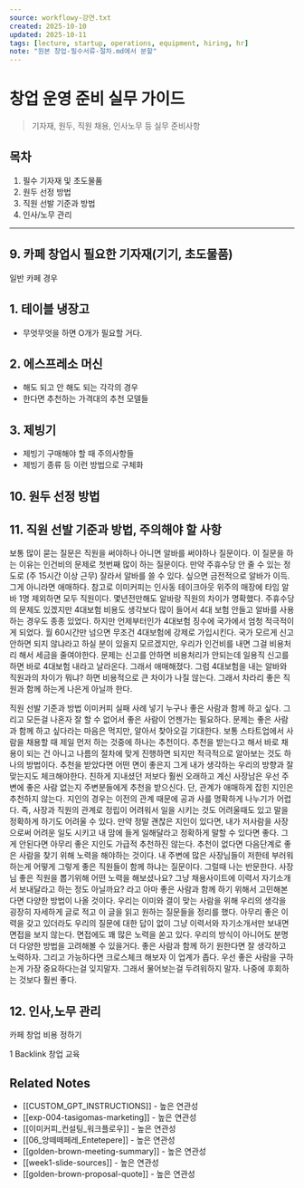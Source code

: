 ```yaml
---
source: workflowy-강연.txt
created: 2025-10-10
updated: 2025-10-11
tags: [lecture, startup, operations, equipment, hiring, hr]
note: "원본 창업-필수서류-절차.md에서 분할"
---
```


# 창업 운영 준비 실무 가이드

> 기자재, 원두, 직원 채용, 인사노무 등 실무 준비사항

## 목차
1. 필수 기자재 및 초도물품
2. 원두 선정 방법
3. 직원 선발 기준과 방법
4. 인사/노무 관리

---

## 9. 카페 창업시 필요한 기자재(기기, 초도물품)

일반 카페 경우

## 1. 테이블 냉장고

- 무엇무엇을 하면 O개가 필요할 거다.

## 2. 에스프레소 머신

- 해도 되고 안 해도 되는 각각의 경우
- 한다면 추천하는 가격대의 추천 모델들

## 3. 제빙기

- 제빙기 구매해야 할 때 주의사항들
- 제빙기 종류 등
이런 방법으로 구체화


## 10. 원두 선정 방법



## 11. 직원 선발 기준과 방법, 주의해야 할 사항

보통 많이 묻는 질문은 직원을 써야하나 아니면 알바를 써야하나 질문이다.
이 질문을 하는 이유는 인건비의 문제로 첫번째 많이 하는 질문이다.
만약 주휴수당 안 줄 수 있는 정도로 (주 15시간 이상 근무) 잘라서 알바를 쓸 수 있다. 싶으면 금전적으로 알바가 이득.
그게 아니라면 애매하다.
참고로 이미커피는 인사동 테이크아웃 위주의 매장에 타임 알바 1명 제외하면 모두 직원이다.
몇년전만해도 알바랑 직원의 차이가 명확했다.
주휴수당의 문제도 있겠지만 4대보험 비용도 생각보다 많이 들어서 4대 보험 안들고 알바를 사용하는 경우도 종종 있었다.
하지만 언제부터인가 4대보험 징수에 국가에서 엄청 적극적이게 되었다.
월 60시간만 넘으면 무조건 4대보험에 강제로 가입시킨다.
국가 모르게 신고 안하면 되지 않냐라고 하실 분이 있을지 모르겠지만,
우리가 인건비를 내면 그걸 비용처리 해서 세금을 줄여야한다.
문제는 신고를 안하면 비용처리가 안되는데 일용직 신고를 하면 바로 4대보험 내라고 날라온다.
그래서 애매해졌다.
그럼 4대보험을 내는 알바와 직원과의 차이가 뭐냐? 하면 비용적으로 큰 차이가 나질 않는다.
그래서 차라리 좋은 직원과 함께 하는게 나은게 아닐까 한다.

직원 선발 기준과 방법
이미커피 실패 사례 넣기
누구나 좋은 사람과 함께 하고 싶다.
그리고 모든걸 나혼자 잘 할 수 없어서 좋은 사람이 언젠가는 필요하다.
문제는 좋은 사람과 함께 하고 싶다라는 마음은 먹지만, 알아서 찾아오길 기대한다.
보통 스타트업에서 사람을 채용할 때 제일 먼저 하는 것중에 하나는 추천이다.
추천을 받는다고 해서 바로 채용이 되는 건 아니고 나름의 절차에 맞게 진행하면 되지만 적극적으로 알아보는 것도 하나의 방법이다.
추천을 받았다면 어떤 면이 좋은지 그게 내가 생각하는 우리의 방향과 잘 맞는지도 체크해야한다.
친하게 지내셨던 저보다 훨씬 오래하고 계신 사장남은 우선 주변에 좋은 사람 없는지 주변분들에게 추천을 받으신다.
단, 관계가 애매하게 잡힌 지인은 추천하지 않는다.
지인의 경우는 이전의 관계 때문에 공과 사를 명확하게 나누기가 어렵다.
즉, 사장과 직원의 관계로 정립이 어려워서 일을 시키는 것도 어려울때도 있고 말을 정확하게 하기도 어려울 수 있다.
만약 정말 괜찮은 지인이 있다면, 내가 저사람을 사장으로써 어려운 일도 시키고 내 맘에 들게 일해달라고 정확하게 말할 수 있다면 좋다.
그게 안된다면 아무리 좋은 지인도 가급적 추천하진 않는다.
추천이 없다면 다음단계로 좋은 사람을 찾기 위해 노력을 해야하는 것이다.
내 주변에 많은 사장님들이 저한테 부러워하는게 어떻게 그렇게 좋은 직원들이 함께 하냐는 질문이다.
그럴때 나는 반문한다.
사장님 좋은 직원을 뽑기위해 어떤 노력을 해보셨나요?
그냥 채용사이트에 이력서 자기소개서 보내달라고 하는 정도 아닐까요? 라고
아마 좋은 사람과 함께 하기 위해서 고민해본다면 다양한 방법이 나올 것이다.
우리는 이미와 결이 맞는 사람을 위해 우리의 생각을 굉장히 자세하게 글로 적고 이 글을 읽고 원하는 질문들을 정리를 했다.
아무리 좋은 이력을 갖고 있더라도 우리의 질문에 대한 답이 없이 그냥 이력서와 자기소개서만 보내면 면접을 보지 않는다.
면접에도 꽤 많은 노력을 쏟고 있다.
우리의 방식이 아니어도 분명 더 다양한 방법을 고려해볼 수 있을거다.
좋은 사람과 함께 하기 원한다면 잘 생각하고 노력하자.
그리고 가능하다면 크로스체크 해보자
이 업계가 좁다.
우선 좋은 사람을 구하는게 가장 중요하다는걸 잊지말자.
그래서 물어보는걸 두려워하지 말자.
나중에 후회하는 것보다 훨씬 좋다.


## 12. 인사,노무 관리


카페 창업 비용 정하기

1 Backlink
창업 교육

## Related Notes
- [[CUSTOM_GPT_INSTRUCTIONS]] - 높은 연관성
- [[exp-004-tasigomas-marketing]] - 높은 연관성
- [[이미커피_컨설팅_워크플로우]] - 높은 연관성
- [[06_앙떼떼페레_Entetepere]] - 높은 연관성
- [[golden-brown-meeting-summary]] - 높은 연관성
- [[week1-slide-sources]] - 높은 연관성
- [[golden-brown-proposal-quote]] - 높은 연관성
